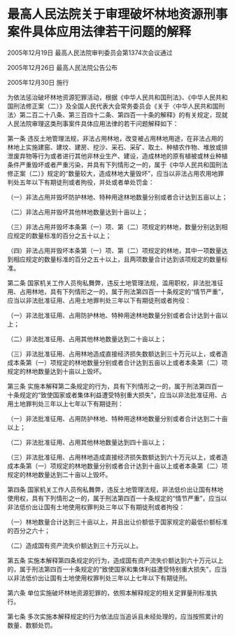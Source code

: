 # 最高人民法院关于审理破坏林地资源刑事案件具体应用法律若干问题的解释

2005年12月19日 最高人民法院审判委员会第1374次会议通过

2005年12月26日 最高人民法院公告公布

2005年12月30日 施行

为依法惩治破坏林地资源犯罪活动，根据《中华人民共和国刑法》、《中华人民共和国刑法修正案（二）》及全国人民代表大会常务委员会《关于〈中华人民共和国刑法〉第二百二十八条、第三百四十二条、第四百一十条的解释》的有关规定，现就人民法院审理这类刑事案件具体应用法律的若干问题解释如下：

第一条 违反土地管理法规，非法占用林地，改变被占用林地用途，在非法占用的林地上实施建窑、建坟、建房、挖沙、采石、采矿、取土、种植农作物、堆放或排泄废弃物等行为或者进行其他非林业生产、建设，造成林地的原有植被或林业种植条件严重毁坏或者严重污染，并具有下列情形之一的，属于《中华人民共和国刑法修正案（二）》规定的“数量较大，造成林地大量毁坏”，应当以非法占用农用地罪判处五年以下有期徒刑或者拘役，并处或者单处罚金：

（一）非法占用并毁坏防护林地、特种用途林地数量分别或者合计达到五亩以上；

（二）非法占用并毁坏其他林地数量达到十亩以上；

（三）非法占用并毁坏本条第（一）项、第（二）项规定的林地，数量分别达到相应规定的数量标准的百分之五十以上；

（四）非法占用并毁坏本条第（一）项、第（二）项规定的林地，其中一项数量达到相应规定的数量标准的百分之五十以上，且两项数量合计达到该项规定的数量标准。

第二条 国家机关工作人员徇私舞弊，违反土地管理法规，滥用职权，非法批准征用、占用林地，具有下列情形之一的，属于刑法第四百一十条规定的“情节严重”，应当以非法批准征用、占用土地罪判处三年以下有期徒刑或者拘役：

（一）非法批准征用、占用防护林地、特种用途林地数量分别或者合计达到十亩以上；

（二）非法批准征用、占用其他林地数量达到二十亩以上；

（三）非法批准征用、占用林地造成直接经济损失数额达到三十万元以上，或者造成本条第（一）项规定的林地数量分别或者合计达到五亩以上或者本条第（二）项规定的林地数量达到十亩以上毁坏。

第三条 实施本解释第二条规定的行为，具有下列情形之一的，属于刑法第四百一十条规定的“致使国家或者集体利益遭受特别重大损失”，应当以非法批准征用、占用土地罪判处三年以上七年以下有期徒刑：

（一）非法批准征用、占用防护林地、特种用途林地数量分别或者合计达到二十亩以上；

（二）非法批准征用、占用其他林地数量达到四十亩以上；

（三）非法批准征用、占用林地造成直接经济损失数额达到六十万元以上，或者造成本条第（一）项规定的林地数量分别或者合计达到十亩以上或者本条第（二）项规定的林地数量达到二十亩以上毁坏。

第四条 国家机关工作人员徇私舞弊，违反土地管理法规，非法低价出让国有林地使用权，具有下列情形之一的，属于刑法第四百一十条规定的“情节严重”，应当以非法低价出让国有土地使用权罪判处三年以下有期徒刑或者拘役：

（一）林地数量合计达到三十亩以上，并且出让价额低于国家规定的最低价额标准的百分之六十；

（二）造成国有资产流失价额达到三十万元以上。

第五条 实施本解释第四条规定的行为，造成国有资产流失价额达到六十万元以上的，属于刑法第四百一十条规定的“致使国家和集体利益遭受特别重大损失”，应当以非法低价出让国有土地使用权罪判处三年以上七年以下有期徒刑。

第六条 单位实施破坏林地资源犯罪的，依照本解释规定的相关定罪量刑标准执行。

第七条 多次实施本解释规定的行为依法应当追诉且未经处理的，应当按照累计的数量、数额处罚。
